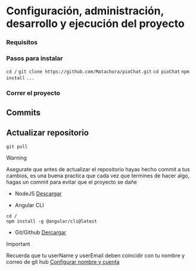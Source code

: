 # Configuración, administración, desarrollo y ejecución del proyecto
### Requisitos
### Pasos para instalar

```cd /```
```git clone https://github.com/Matachora/pioChat.git```
```cd pioChat```
```npm install```
```...```

### Correr el proyecto

## Commits

## Actualizar repositorio

```git pull```
> [!WARNING]
> Asegurate que antes de actualizar el repositorio hayas hecho commit a tus cambios, es una buena practica que cada vez que termines de hacer algo, hagas un commit para evitar que el proyecto se dañe

- NodeJS [Descargar](https://nodejs.org/en/download/package-manager)

- Angular CLI
```shell
cd /
npm install -g @angular/cli@latest
```

- Git/Github [Dercargar](https://git-scm.com/downloads)
> [!IMPORTANT]
> Recuerda que tu userName y userEmail deben coincidir con tu nombre y correo de git hub [Configurar nombre y cuenta](https://git-scm.com/book/es/v2/Inicio---Sobre-el-Control-de-Versiones-Configurando-Git-por-primera-vez)

